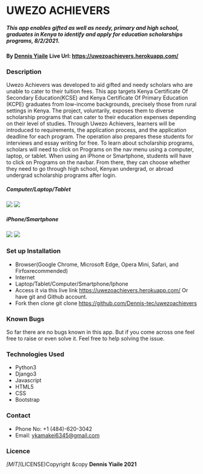 # UWEZO ACHIEVERS

##### This app enables gifted as well as needy, primary and high school, graduates in Kenya to identify and apply for education scholarships programs, 8/2/2021.

**By [Dennis Yiaile](https://github.com/Dennis-tec)**
**Live Url: https://uwezoachievers.herokuapp.com/**

### Description
Uwezo Achievers was developed to aid gifted and needy scholars who are unable to cater to their tuition fees. This app targets Kenya Certificate Of Secondary Education(KCSE) and Kenya Certificate Of Primary Education (KCPE) graduates from low-income backgrounds, precisely those from rural settings in Kenya. The project, voluntarily, exposes them to diverse scholarship programs that can cater to their education expenses depending on their level of studies. Through Uwezo Achievers, learners will be introduced to requirements, the application process, and the application deadline for each program. The operation also prepares these students for interviews and essay writing for free. To learn about scholarship programs, scholars will need to click on Programs on the nav menu using a computer, laptop, or tablet. When using an iPhone or Smartphone, students will have to click on Programs on the navbar. From there, they can choose whether they need to go through high school, Kenyan undergrad, or abroad undergrad scholarship programs after login.
#####                Computer/Laptop/Tablet
![](img/comp1.jpg)
![](img/comp2.jpg)

#####                 iPhone/Smartphone
![](img/phone1.jpg)
![](img/phone2.jpg) 

### Set up Installation
* Browser(Google Chrome, Microsoft Edge, Opera Mini, Safari, and Firfoxrecommended)
* Internet
* Laptop/Tablet/Computer/Smartphone/Iphone
* Access it via this live link https://uwezoachievers.herokuapp.com/ Or have git and Github account.
* Fork then clone git clone https://github.com/Dennis-tec/uwezoachievers

### Known Bugs
So far there are no bugs known in this app. But if you come across one feel free to raise or even solve it. Feel free to help solving the issue.

### Technologies Used
* Python3
* Django3
* Javascript
* HTML5
* CSS
* Bootstrap

### Contact
* Phone No: +1 (484)-620-3042
* Email: ykamakei6345@gmail.com 

### Licence
*[MIT]*(LICENSE)Copyright &copy **Dennis Yiaile 2021**